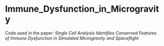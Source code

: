 # Immune_Dysfunction_in_Microgravity
Code used in the paper: *Single Cell Analysis Identifies Conserved Features of Immune Dysfunction in Simulated Microgravity and Spaceflight*
